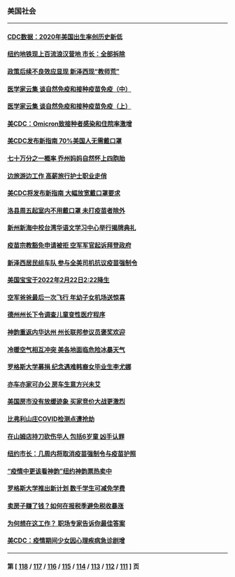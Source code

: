 ### 美国社会
---
#### [CDC数据：2020年美国出生率创历史新低](../../pages/ncid1078160/n13606018.md) 
#### [纽约地铁现上百流浪汉营地 市长：全部拆除](../../pages/ncid1078160/n13605956.md) 
#### [政策后续不良效应显现 新泽西现“教师荒”](../../pages/ncid1078160/n13606134.md) 
#### [医学家云集 谈自然免疫和接种疫苗免疫（中）](../../pages/ncid1078160/n13606098.md) 
#### [医学家云集 谈自然免疫和接种疫苗免疫（上）](../../pages/ncid1078160/n13606046.md) 
#### [美CDC：Omicron致接种者感染和住院率激增](../../pages/ncid1078160/n13606007.md) 
#### [美CDC发布新指南 70%美国人无需戴口罩](../../pages/ncid1078160/n13605785.md) 
#### [七十万分之一概率 乔州妈妈自然怀上四胞胎](../../pages/ncid1078160/n13604266.md) 
#### [边旅游边工作 高薪旅行护士职业走俏](../../pages/ncid1078160/n13603587.md) 
#### [美CDC将发布新指南 大幅放宽戴口罩要求](../../pages/ncid1078160/n13603352.md) 
#### [洛县周五起室内不用戴口罩 未打疫苗者除外](../../pages/ncid1078160/n13603496.md) 
#### [新州新海中校台湾华语文学习中心举行揭牌典礼](../../pages/ncid1078160/n13603063.md) 
#### [疫苗宗教豁免申请被拒 空军军官起诉拜登政府](../../pages/ncid1078160/n13602752.md) 
#### [新泽西居民组车队 参与全美司机抗议疫苗强制令](../../pages/ncid1078160/n13602770.md) 
#### [美国宝宝于2022年2月22日2:22降生](../../pages/ncid1078160/n13601544.md) 
#### [空军爸爸最后一次飞行 年幼子女机场送惊喜](../../pages/ncid1078160/n13601497.md) 
#### [德州州长下令调查儿童变性医疗程序](../../pages/ncid1078160/n13600772.md) 
#### [神韵重返内华达州 州长联邦参议员褒奖欢迎](../../pages/ncid1078160/n13601291.md) 
#### [冷暖空气相互冲突 美各地面临危险冰暴天气](../../pages/ncid1078160/n13600505.md) 
#### [罗格斯大学募捐 纪念遇难韩裔女毕业生李尤娜](../../pages/ncid1078160/n13600006.md) 
#### [亦车亦家可办公 房车生意方兴未艾](../../pages/ncid1078160/n13600666.md) 
#### [美国房市没有放缓迹象 买家竞价大战更激烈](../../pages/ncid1078160/n13600230.md) 
#### [比弗利山庄COVID检测点遭抢劫](../../pages/ncid1078160/n13600520.md) 
#### [在山姆店持刀砍伤华人 包括6岁童 凶手认罪](../../pages/ncid1078160/n13599975.md) 
#### [纽约市长：几周内将取消疫苗强制令与疫苗护照](../../pages/ncid1078160/n13600219.md) 
#### [“疫情中更该看神韵”纽约神韵票热卖中](../../pages/ncid1078160/n13597859.md) 
#### [罗格斯大学推出新计划 数千学生可减免学费](../../pages/ncid1078160/n13599464.md) 
#### [卖房子赚了钱？如何在报税季避免税收暴涨](../../pages/ncid1078160/n13597892.md) 
#### [为何想在这工作？ 职场专家告诉你最佳答案](../../pages/ncid1078160/n13597787.md) 
#### [美CDC：疫情期间少女因心理疾病急诊剧增](../../pages/ncid1078160/n13597611.md) 

---
#### 第 [ [118](./118.md) / [117](./117.md) / [116](./116.md) / [115](./115.md) / [114](./114.md) / [113](./113.md) / [112](./112.md) / [111](./111.md) ] 页
